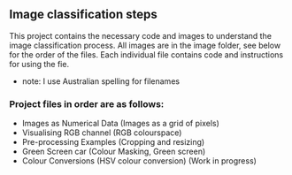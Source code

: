 ## Image classification steps

This project contains the necessary code and images to understand the image classification process. All images are in the image folder, see below for the order of the files. Each individual file contains code and instructions for using the fie.

* note: I use Australian spelling for filenames

### Project files in order are as follows:
* Images as Numerical Data (Images as a grid of pixels)
* Visualising RGB channel (RGB colourspace)
* Pre-processing Examples (Cropping and resizing)
* Green Screen car (Colour Masking, Green screen)
* Colour Conversions (HSV colour conversion) (Work in progress)